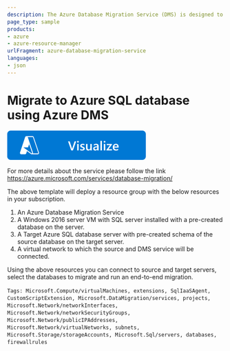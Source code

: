 ```yaml
---
description: The Azure Database Migration Service (DMS) is designed to streamline the process of migrating on-premises databases to Azure. DMS will simplify the migration of existing on-premises SQL Server and Oracle databases to Azure SQL Database, Azure SQL Managed Instance or Microsoft SQL Server in an Azure Virtual Machine. This template would deploy an instance of Azure Database Migration service, an Azure VM with SQL server installed on it which will act as a Source server with pre created database on it and a Target Azure SQL DB server which will have a pre-created schema of the database to be migrated from Source to Target server. The template will also deploy the required resources like NIC, vnet etc for supporting the Source VM, DMS service and Target server.
page_type: sample
products:
- azure
- azure-resource-manager
urlFragment: azure-database-migration-service
languages:
- json
---
```

# Migrate to Azure SQL database using Azure DMS

[![Visualize](https://raw.githubusercontent.com/Azure/azure-quickstart-templates/master/1-CONTRIBUTION-GUIDE/images/visualizebutton.svg?sanitize=true)](http://armviz.io/#/?load=https%3A%2F%2Fraw.githubusercontent.com%2FAzure%2Fazure-quickstart-templates%2Fmaster%2Fquickstarts%2Fmicrosoft.datamigration%2Fazure-database-migration-service%2Fazuredeploy.json)

For more details about the service please follow the link https://azure.microsoft.com/services/database-migration/

The above template will deploy a resource group with the below resources in your subscription.
1) An Azure Database Migration Service
2) A Windows 2016 server VM with SQL server installed with a pre-created database on the server.
3) A Target Azure SQL database server with pre-created schema of the source database on the target server.
4) A virtual network to which the source and DMS service will be connected.

Using the above resources you can connect to source and target servers, select the databases to migrate and run an end-to-end migration.

`Tags: Microsoft.Compute/virtualMachines, extensions, SqlIaaSAgent, CustomScriptExtension, Microsoft.DataMigration/services, projects, Microsoft.Network/networkInterfaces, Microsoft.Network/networkSecurityGroups, Microsoft.Network/publicIPAddresses, Microsoft.Network/virtualNetworks, subnets, Microsoft.Storage/storageAccounts, Microsoft.Sql/servers, databases, firewallrules`
